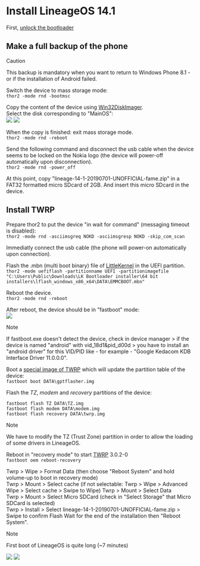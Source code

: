 # Install LineageOS 14.1

First, [unlock the bootloader](/content/unlock_bootloader/Readme.md)

## Make a full backup of the phone

> [!CAUTION]
> This backup is mandatory when you want to return to Windows Phone 8.1 - or if the installation of Android failed.

Switch the device to mass storage mode:  
`thor2 -mode rnd -bootmsc`

Copy the content of the device using [Win32DiskImager](https://sourceforge.net/projects/win32diskimager/).  
Select the disk corresponding to "MainOS":  
![](backup0.jpg)
![](backup.jpg)

When the copy is finished: exit mass storage mode.  
`thor2 -mode rnd -reboot`

Send the following command and disconnect the usb cable when the device seems to be locked on the Nokia logo (the device will power-off automatically upon disconnection).  
`thor2 -mode rnd -power_off`

At this point, copy "lineage-14-1-20190701-UNOFFICIAL-fame.zip" in a FAT32 formatted micro SDcard of 2GB. And insert this micro SDcard in the device.

## Install TWRP

Prepare thor2 to put the device "in wait for command" (messaging timeout is disabled):  
`thor2 -mode rnd -asciimsgreq NOKD -asciimsgresp NOKD -skip_com_scan`

Immediatly connect the usb cable (the phone will power-on automatically upon connection).  

Flash the .mbn (multi boot binary) file of [LittleKernel](https://github.com/Android4Lumia/bootloader_msm8227) in the UEFI partition.  
`thor2 -mode uefiflash -partitionname UEFI -partitionimagefile "C:\Users\Public\Downloads\LK Bootloader installer\64 bit installers\lflash_windows_x86_x64\DATA\EMMCBOOT.mbn"`

Reboot the device.  
`thor2 -mode rnd -reboot`

After reboot, the device should be in "fastboot" mode:  
![](fastboot.JPG)

> [!NOTE]
> If fastboot.exe doesn't detect the device, check in device manager > if the device is named "android" with vid_18d1&pid_d00d > you have to install an "android driver" for this VID/PID like - for example - "Google Kedacom KDB Interface Driver 11.0.0.0".

Boot a [special image of TWRP](https://github.com/Android4Lumia/notes/tree/master/tools) which will update the partition table of the device:  
`fastboot boot DATA\gptflasher.img`

Flash the _TZ_, _modem_ and _recovery_ partitions of the device:  
```
fastboot flash TZ DATA\TZ.img
fastboot flash modem DATA\modem.img
fastboot flash recovery DATA\twrp.img
```

> [!NOTE]
> We have to modify the TZ (Trust Zone) partition in order to allow the loading of some drivers in LineageOS.  

Reboot in "recovery mode" to start [TWRP](https://github.com/omnirom/android_bootable_recovery/tree/android-7.1) 3.0.2-0  
`fastboot oem reboot-recovery`

Twrp > Wipe > Format Data (then choose "Reboot System" and hold volume-up to boot in recovery mode)  
Twrp > Mount > Select cache (if not selectable: Twrp > Wipe > Advanced Wipe > Select cache > Swipe to Wipe)
Twrp > Mount > Select Data  
Twrp > Mount > Select Micro SDCard (check in "Select Storage" that Micro SDCard is selected)  
Twrp > Install > Select lineage-14-1-20190701-UNOFFICIAL-fame.zip > Swipe to confirm Flash
Wait for the end of the installation then "Reboot System".

> [!NOTE]
> First boot of LineageOS is quite long (~7 minutes)

![](IMG_20240520_115235.jpg)
![](IMG_20240520_115246.jpg)


 
